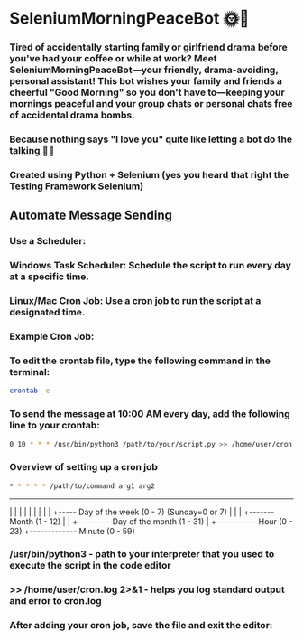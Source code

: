 # SeleniumMorningPeaceBot 🌞🤖

### Tired of accidentally starting family or girlfriend drama before you've had your coffee or while at work? Meet SeleniumMorningPeaceBot—your friendly, drama-avoiding, personal assistant! This bot wishes your family and friends a cheerful "Good Morning" so you don't have to—keeping your mornings peaceful and your group chats or personal chats free of accidental drama bombs.

### Because nothing says "I love you" quite like letting a bot do the talking 🌅😂

### Created using Python + Selenium (yes you heard that right the Testing Framework Selenium)

## Automate Message Sending

### Use a Scheduler:
### Windows Task Scheduler: Schedule the script to run every day at a specific time.
### Linux/Mac Cron Job: Use a cron job to run the script at a designated time.
### Example Cron Job:
### To edit the crontab file, type the following command in the terminal:
```bash
crontab -e
```
### To send the message at 10:00 AM every day, add the following line to your crontab:
```bash
0 10 * * * /usr/bin/python3 /path/to/your/script.py >> /home/user/cron.log 2>&1
```
### Overview of setting up a cron job 
```bash
* * * * * /path/to/command arg1 arg2
```
- - - - -
| | | | |
| | | | +----- Day of the week (0 - 7) (Sunday=0 or 7)
| | | +------- Month (1 - 12)
| | +--------- Day of the month (1 - 31)
| +----------- Hour (0 - 23)
+------------- Minute (0 - 59)

### /usr/bin/python3 - path to your interpreter that you used to execute the script in the code editor 
### >> /home/user/cron.log 2>&1 - helps you log standard output and error to cron.log 
### After adding your cron job, save the file and exit the editor:

